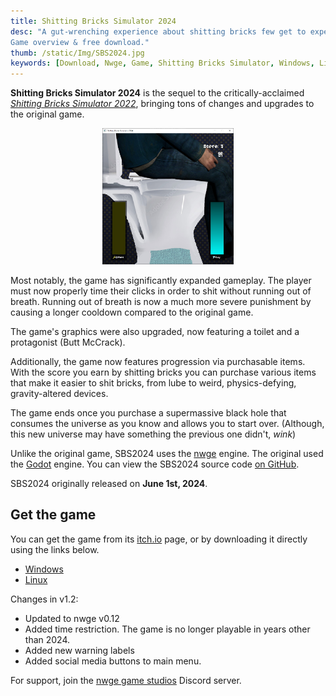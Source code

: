```yaml
---
title: Shitting Bricks Simulator 2024
desc: "A gut-wrenching experience about shitting bricks few get to experience.
Game overview & free download."
thumb: /static/Img/SBS2024.jpg
keywords: [Download, Nwge, Game, Shitting Bricks Simulator, Windows, Linux]
---
```


**Shitting Bricks Simulator 2024** is the sequel to the critically-acclaimed
[*Shitting Bricks Simulator 2022*](sbs2022), bringing tons of changes and
upgrades to the original game.

<center>
  <img src="/static/Img/SBS2024.jpg" style="max-width: 15em" />
</center>

Most notably, the game has significantly expanded gameplay. The player must now
properly time their clicks in order to shit without running out of breath.
Running out of breath is now a much more severe punishment by causing a longer
cooldown compared to the original game.

The game's graphics were also upgraded, now featuring a toilet and a protagonist
(Butt McCrack).

Additionally, the game now features progression via purchasable items. With the
score you earn by shitting bricks you can purchase various items that make it
easier to shit bricks, from lube to weird, physics-defying, gravity-altered
devices.

The game ends once you purchase a supermassive black hole that consumes the
universe as you know and allows you to start over. (Although, this new universe
may have something the previous one didn't, *wink*)

Unlike the original game, SBS2024 uses the [nwge](nwge) engine. The original
used the [Godot] engine. You can view the SBS2024 source code [on
GitHub][GitHub].

SBS2024 originally released on **June 1st, 2024**.

## Get the game

You can get the game from its [itch.io][Itch] page, or by downloading it
directly using the links below.

* [Windows][StaticWin]
* [Linux][StaticLinux]

Changes in v1.2:

* Updated to nwge v0.12
* Added time restriction. The game is no longer playable in years other than
  2024.
* Added new warning labels
* Added social media buttons to main menu.

For support, join the [nwge game studios] Discord server.

[Itch]: https://qeaml.itch.io/sbs2024
[Godot]: https://godotengine.org
[GitHub]: https://github.com/qeaml/sbs2024
[StaticWin]: /static/Downloads/SBS2024-v1.2-WINDOWS.7z
[StaticLinux]: /static/Downloads/SBS2024-v1.2-LINUX.7z
[nwge game studios]: https://discord.gg/y7GxumVE3G
